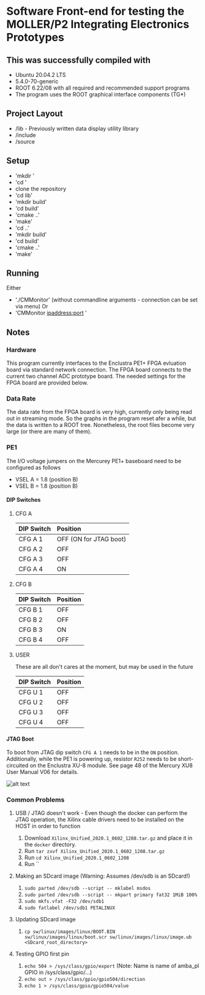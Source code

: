 # Software Front-end for testing the MOLLER/P2 Integrating Electronics Prototypes 

## This was successfully compiled with

* Ubuntu 20.04.2 LTS
* 5.4.0-70-generic
* ROOT 6.22/08 with all required and recommended support programs
* The program uses the ROOT graphical interface components (TG*)

## Project Layout

* /lib - Previously written data display utility library
* /include
* /source

## Setup

* 'mkdir <some directory>'
* 'cd <some directory>'
* clone the repository
* 'cd lib'
* 'mkdir build'
* 'cd build'
* 'cmake ..'
* 'make'
* 'cd ..'
* 'mkdir build'
* 'cd build'
* 'cmake ..'
* 'make'

## Running

Either
* './CMMonitor' (without commandline arguments - connection can be set via menu)
Or
* 'CMMonitor <ipaddress:port> <ROOT output filename>'


## Notes

### Hardware

This program currently interfaces to the Enclustra PE1+ FPGA evluation board via standard network connection.
The FPGA board connects to the current two channel ADC prototype board. The needed settings for the FPGA board
are provided below.

### Data Rate

The data rate from the FPGA board is very high, currently only being read out in streaming mode.
So the graphs in the program reset afer a while, but the data is written to a ROOT tree. Nonetheless,
the root files become very large (or there are many of them).

### PE1

The I/O voltage jumpers on the Mercurey PE1+ baseboard need to be
configured as follows
- VSEL A = 1.8 (position B)
- VSEL B = 1.8 (position B)

#### DIP Switches

1. CFG A

   | DIP Switch | Position
   |:-|:-|
   |CFG A 1|OFF (ON for JTAG boot)
   |CFG A 2|OFF
   |CFG A 3|OFF
   |CFG A 4|ON

1. CFG B

   | DIP Switch | Position
   |:-|:-|
   |CFG B 1|OFF
   |CFG B 2|OFF
   |CFG B 3|ON
   |CFG B 4|OFF

1. USER

   These are all don't cares at the moment, but may be used in the future

   | DIP Switch | Position
   |:-|:-|
   |CFG U 1|OFF
   |CFG U 2|OFF
   |CFG U 3|OFF
   |CFG U 4|OFF

#### JTAG Boot

To boot from JTAG dip switch `CFG A 1` needs to be in the `ON` position. Additionally, while the PE1 is powering up, resistor `R252` needs to be short-circuited on the Enclustra XU-8 module. See page 48 of the Mercury XU8 User Manual V06 for details.

![alt text](docs/pe1_xu8_jtag_boot_resistor.png "Logo Title Text 1")

### Common Problems

1. USB / JTAG doesn't work - Even though the docker can perform the JTAG operation, the Xilinx cable drivers need to be installed on the HOST in order to function

   1. Download `Xilinx_Unified_2020.1_0602_1208.tar.gz` and place it in the `docker` directory.
   1. Run `tar zxvf Xilinx_Unified_2020.1_0602_1208.tar.gz`
   1. Run `cd Xilinx_Unified_2020.1_0602_1208`
   1. Run ``

1. Making an SDcard image (Warning: Assumes /dev/sdb is an SDcard!)

   1. `sudo parted /dev/sdb --script -- mklabel msdos`
   1. `sudo parted /dev/sdb --script -- mkpart primary fat32 1MiB 100%`
   1. `sudo mkfs.vfat -F32 /dev/sdb1`
   1. `sudo fatlabel /dev/sdb1 PETALINUX`

1. Updating SDcard image
   1. `cp sw/linux/images/linux/BOOT.BIN sw/linux/images/linux/boot.scr sw/linux/images/linux/image.ub <SDcard_root_directory>`

1. Testing GPIO first pin
   1. `echo 504 > /sys/class/gpio/export` (Note: Name is name of amba_pl GPIO in /sys/class/gpio/...)
   1. `echo out > /sys/class/gpio/gpio504/direction`
   1. `echo 1 > /sys/class/gpio/gpio504/value`
